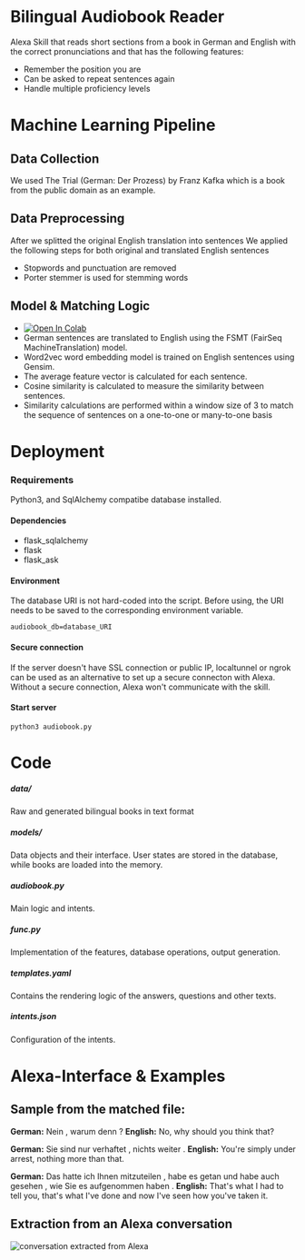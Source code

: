 # Bilingual Audiobook Reader 

Alexa Skill that reads short sections from a book in German and English with the correct pronunciations and that has the following features:
* Remember the position you are
* Can be asked to repeat sentences again
* Handle multiple proficiency levels


# Machine Learning Pipeline

## Data Collection
We used The Trial (German: Der Prozess) by Franz Kafka which is a book from the public domain as an example.

## Data Preprocessing
After we splitted the original English translation into sentences 
We applied the following steps for both original and translated English sentences 
* Stopwords and punctuation are removed 
* Porter stemmer is used for stemming words

## Model & Matching Logic
* [![Open In Colab](https://colab.research.google.com/assets/colab-badge.svg)](https://colab.research.google.com/github/Ra0k/alexa_skill_bilingual_audiobook/blob/main/bilingual_reader.ipynb)
* German sentences are translated to English using the FSMT (FairSeq MachineTranslation) model.
* Word2vec word embedding model is trained on English sentences using Gensim.
* The average feature vector is calculated for each sentence. 
* Cosine similarity is calculated to measure the similarity between sentences.
* Similarity calculations are performed within a window size of 3 to match the sequence of sentences on a one-to-one or many-to-one basis


# Deployment 
### Requirements
Python3, and SqlAlchemy compatibe database installed.

#### Dependencies
- flask_sqlalchemy
- flask
- flask_ask

#### Environment
The database URI is not hard-coded into the script. Before using, the URI needs to be saved to the corresponding environment variable. 

```audiobook_db=database_URI```

#### Secure connection
If the server doesn't have SSL connection or public IP, localtunnel or ngrok can be used as an alternative to set up a secure connecton with Alexa. Without a secure connection, Alexa won't communicate with the skill. 

#### Start server

```python3 audiobook.py```

# Code

##### data/
Raw and generated bilingual books in text format

##### models/
Data objects and their interface. User states are stored in the database, while books are loaded into the memory. 

##### audiobook.py
Main logic and intents. 

##### func.py
Implementation of the features, database operations, output generation. 

##### templates.yaml
Contains the rendering logic of the answers, questions and other texts.

##### intents.json
Configuration of the intents. 


# Alexa-Interface & Examples

## Sample from the matched file:

**German:**
Nein , warum denn ?
**English:**
No, why should you think that?

**German:**
Sie sind nur verhaftet , nichts weiter .
**English:**
You're simply under arrest, nothing more than that.

**German:**
Das hatte ich Ihnen mitzuteilen , habe es getan und habe auch gesehen , wie Sie es aufgenommen haben .
**English:**
That's what I had to tell you, that's what I've done and now I've seen how you've taken it.


## Extraction from an Alexa conversation 

![conversation extracted from Alexa](alexa_screenshot.png?raw=true "Conversation extracted from Alexa")
